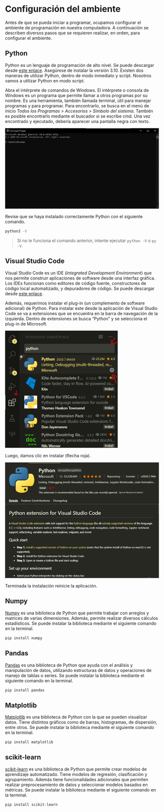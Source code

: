 # Configuración del ambiente

Antes de que se pueda iniciar a programar, ocupamos configurar el ambiente de programación en nuestra computadora. A continuación se describen diversos pasos que se requieren realizar, en orden, para configurar el ambiente.

## Python

Python es un lenguaje de programación de alto nivel. Se puede descargar desde [este enlace](https://www.python.org/). Asegúrese de instalar la versión 3.10. Existen dos maneras de utilizar Python, dentro de modo inmediato y script. Nosotros vamos a utilizar Python en modo script.

Abra el intérprete de comandos de Windows. El intérprete o consola de Windows es un programa que permite llamar a otros programas por su nombre. Es una herramienta, también llamada terminal, útil para manejar programas y para programar. Para encontrarlo, se busca en el menú de inicio *Todos los Programas* > *Accesorios* >
*Símbolo del sistema*. También es posible encontrarlo mediante el buscador si se escribe cmd. Una vez encontrado y ejecutado, debería aparecer una pantalla negra con texto.

![Mercado Python](imgs/WindowsTerminal.PNG)

Revise que se haya instalado correctamente Python con el siguiente comando.

```bash
python3 -V
```

> Si no le funciona el comando anterior, intente ejecutar `python -V` o `py -V`.

## Visual Studio Code

Visual Studio Code es un IDE (*Integrated Development Environment*) que nos permite construir aplicaciones de software desde una interfaz gráfica. Los IDEs funcionan como editores de código fuente, constructores de código local automatizado, y depuradores de código. Se puede descargar desde [este enlace](https://code.visualstudio.com/).

Además, requerimos instalar el plug-in (un complemento de software adicional) de Python. Para instalar este desde la aplicación de Visual Studio Code se va a extensiones que se encuentra en la barra de navegación de la izquierda. Dentro de extensiones se busca “Python” y se selecciona el plug-in de Microsoft.

![Mercado Python](imgs/MarketplacePython.PNG)

Luego, damos clic en instalar (flecha roja).

![Plugin Python](imgs/PythonPlugin.PNG)

Terminada la instalación reinicie la aplicación.

## Numpy

[Numpy](https://numpy.org/) es una biblioteca de Python que permite trabajar con arreglos y matrices de varias dimensiones. Además, permite realizar diversos cálculos estadísticos.
Se puede instalar la biblioteca mediante el siguiente comando en la terminal.

```bash
pip install numpy
```

## Pandas

[Pandas](https://pandas.pydata.org/) es una biblioteca de Python que ayuda con el análisis y manipulación de datos, utilizando estructuras de datos y operaciones de manejo de tablas o series.
Se puede instalar la biblioteca mediante el siguiente comando en la terminal.

```bash
pip install pandas
```

## Matplotlib

[Matplotlib](https://matplotlib.org/) es una biblioteca de Python con la que se pueden visualizar datos. Tiene distintos gráficos como de barras, histogramas, de dispersión, entre otros. Se puede instalar la biblioteca mediante el siguiente comando en la terminal.

```bash
pip install matplotlib
```

## scikit-learn

[scikit-learn](https://scikit-learn.org/stable/) es una biblioteca de Python que permite crear modelos de aprendizaje automatizado. Tiene modelos de regresión, clasificación y agrupamiento. Además tiene funcionalidades adicionales que permiten realizar preprocesamiento de datos y seleccionar modelos basados en métricas.
Se puede instalar la biblioteca mediante el siguiente comando en la terminal.

```bash
pip install scikit-learn
```
